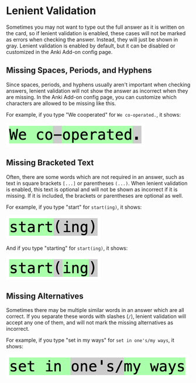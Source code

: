 # Lenient Validation

Sometimes you may not want to type out the full answer as it is written on the
card, so if lenient validation is enabled, these cases will not be marked as
errors when checking the answer. Instead, they will just be shown in gray.
Lenient validation is enabled by default, but it can be disabled or customized
in the Anki Add-on config page.

## Missing Spaces, Periods, and Hyphens

Since spaces, periods, and hyphens usually aren't important when checking
answers, lenient validation will not show the answer as incorrect when they
are missing. In the Anki Add-on config page, you can customize which
characters are allowed to be missing like this.

For example, if you type "We cooperated" for `We co-operated.`, it shows:

![Missing hyphen and period](../img/missing_hyphen_period.png)

## Missing Bracketed Text

Often, there are some words which are not required in an answer, such as text
in square brackets `[...]` or parentheses `(...)`. When lenient validation is
enabled, this text is optional and will not be shown as incorrect if it is
missing. If it is included, the brackets or parentheses are optional as well.

For example, if you type "start" for `start(ing)`, it shows:

![Missing parenthesized text](../img/missing_paren_text.png)

And if you type "starting" for `start(ing)`, it shows:

![Missing parentheses](../img/missing_parens.png)

## Missing Alternatives

Sometimes there may be multiple similar words in an answer which are all
correct. If you separate these words with slashes (`/`), lenient validation
will accept any one of them, and will not mark the missing alternatives as
incorrect.

For example, if you type "set in my ways" for `set in one's/my ways`, it shows:

![Missing alternative](../img/missing_alternative.png)
